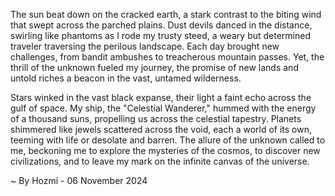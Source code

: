 
The sun beat down on the cracked earth, a stark contrast to the biting wind that swept across the parched plains. Dust devils danced in the distance, swirling like phantoms as I rode my trusty steed, a weary but determined traveler traversing the perilous landscape. Each day brought new challenges, from bandit ambushes to treacherous mountain passes. Yet, the thrill of the unknown fueled my journey, the promise of new lands and untold riches a beacon in the vast, untamed wilderness.

Stars winked in the vast black expanse, their light a faint echo across the gulf of space. My ship, the "Celestial Wanderer," hummed with the energy of a thousand suns, propelling us across the celestial tapestry. Planets shimmered like jewels scattered across the void, each a world of its own, teeming with life or desolate and barren. The allure of the unknown called to me, beckoning me to explore the mysteries of the cosmos, to discover new civilizations, and to leave my mark on the infinite canvas of the universe. 

~ By Hozmi - 06 November 2024
